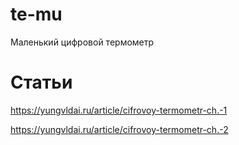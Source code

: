 # te-mu
Маленький цифровой термометр


# Статьи

https://yungvldai.ru/article/cifrovoy-termometr-ch.-1

https://yungvldai.ru/article/cifrovoy-termometr-ch.-2
